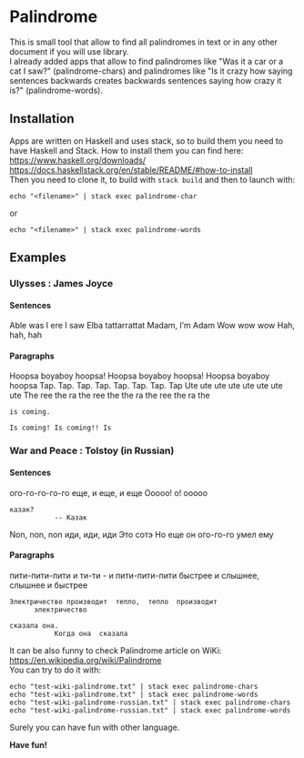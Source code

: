 # Palindrome

This is small tool that allow to find all palindromes in text or in any other document if you will use library.  
I already added apps that allow to find palindromes like "Was it a car or a cat I saw?" (palindrome-chars) and palindromes like "Is it crazy how saying sentences backwards creates backwards sentences saying how crazy it is?" (palindrome-words).  

## Installation

Apps are written on Haskell and uses stack, so to build them you need to have Haskell and Stack. How to install them you can find here:
https://www.haskell.org/downloads/  
https://docs.haskellstack.org/en/stable/README/#how-to-install  
Then you need to clone it, to build with `stack build` and then to launch with:  
```
echo "<filename>" | stack exec palindrome-char
```
or  
```
echo "<filename>" | stack exec palindrome-words
```

## Examples

### Ulysses : James Joyce
#### Sentences

Able was I ere I saw Elba
tattarrattat
Madam, I’m Adam
Wow wow wow
Hah, hah, hah

#### Paragraphs

Hoopsa boyaboy hoopsa! Hoopsa boyaboy hoopsa! Hoopsa boyaboy hoopsa
Tap. Tap. Tap. Tap. Tap. Tap. Tap. Tap
Ute ute ute ute ute ute ute ute
The ree the ra the ree the
the ra the ree the ra the
```
is coming.

Is coming! Is coming!! Is
```

### War and Peace : Tolstoy (in Russian)
#### Sentences

ого-го-го-го-го
еще, и еще, и еще
Ооооо!  о!  ооооо
```
казак?
           -- Казак
```
Non, non,  non
иди,  иди,  иди
Это сотэ
Но еще он
ого-го-го
умел  ему

#### Paragraphs

пити-пити-пити  и  ти-ти   -  и  пити-пити-пити
быстрее и слышнее, слышнее и быстрее
```
Электричество производит  тепло,  тепло  производит
      электричество
```
```
сказала она.
           Когда она  сказала
```

It can be also funny to check Palindrome article on WiKi:  
https://en.wikipedia.org/wiki/Palindrome  
You can try to do it with:  
```
echo "test-wiki-palindrome.txt" | stack exec palindrome-chars
echo "test-wiki-palindrome.txt" | stack exec palindrome-words
echo "test-wiki-palindrome-russian.txt" | stack exec palindrome-chars
echo "test-wiki-palindrome-russian.txt" | stack exec palindrome-words
```

Surely you can have fun with other language.

**Have fun!**
